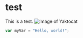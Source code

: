 # test
This is a test.
![Image of Yaktocat](https://octodex.github.com/images/yaktocat.png)
``` javascript
var myVar = "Hello, world!";
```
